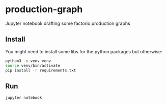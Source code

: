 # production-graph

Jupyter notebook drafting some factorio production graphs

## Install

You might need to install some libs for the python packages but otherwise:

```bash
python3 -m venv venv
source venv/bin/activate
pip install -r requirements.txt
```

## Run

```bash
jupyter notebook
```
